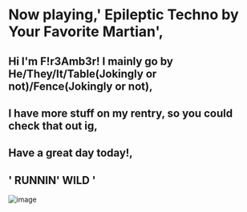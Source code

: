 # Now playing,' Epileptic Techno by Your Favorite Martian',
## Hi I'm F!r3Amb3r! I mainly go by He/They/It/Table(Jokingly or not)/Fence(Jokingly or not),
## I have more stuff on my rentry, so you could check that out ig,
## Have a great day today!,
## ' RUNNIN' WILD '
![image](https://github.com/F1r3Amb3rS0urc3/F1r3Amb3rS0urc3/assets/149213084/c08e0fa6-2358-4fcd-94e7-2a19086e8322)

